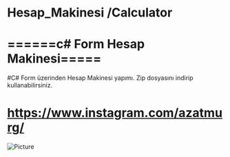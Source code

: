 # Hesap_Makinesi /Calculator
# ======c# Form Hesap Makinesi=====
#C# Form üzerinden Hesap Makinesi yapımı.
Zip dosyasını indirip kullanabilirsiniz.
# https://www.instagram.com/azatmurg/
![Picture](https://user-images.githubusercontent.com/75863129/236577515-db93f649-201c-4e57-81a7-1be81c242338.png)
